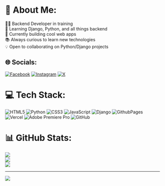 # 💫 About Me:
👨‍💻 Backend Developer in training<br>🌱 Learning Django, Python, and all things backend<br>🎯 Currently building cool web apps<br>📚 Always curious to learn new technologies<br>💡 Open to collaborating on Python/Django projects


## 🌐 Socials:
[![Facebook](https://img.shields.io/badge/Facebook-%231877F2.svg?logo=Facebook&logoColor=white)](https://facebook.com/sambhav.acharyaa) [![Instagram](https://img.shields.io/badge/Instagram-%23E4405F.svg?logo=Instagram&logoColor=white)](https://instagram.com/sambhav.py) [![X](https://img.shields.io/badge/X-black.svg?logo=X&logoColor=white)](https://x.com/webdev_sambhav) 

# 💻 Tech Stack:
![HTML5](https://img.shields.io/badge/html5-%23E34F26.svg?style=for-the-badge&logo=html5&logoColor=white) ![Python](https://img.shields.io/badge/python-3670A0?style=for-the-badge&logo=python&logoColor=ffdd54) ![CSS3](https://img.shields.io/badge/css3-%231572B6.svg?style=for-the-badge&logo=css3&logoColor=white) ![JavaScript](https://img.shields.io/badge/javascript-%23323330.svg?style=for-the-badge&logo=javascript&logoColor=%23F7DF1E) ![Django](https://img.shields.io/badge/django-%23092E20.svg?style=for-the-badge&logo=django&logoColor=white) ![GithubPages](https://img.shields.io/badge/github%20pages-121013?style=for-the-badge&logo=github&logoColor=white) ![Vercel](https://img.shields.io/badge/vercel-%23000000.svg?style=for-the-badge&logo=vercel&logoColor=white) ![Adobe Premiere Pro](https://img.shields.io/badge/Adobe%20Premiere%20Pro-9999FF.svg?style=for-the-badge&logo=Adobe%20Premiere%20Pro&logoColor=white) ![GitHub](https://img.shields.io/badge/github-%23121011.svg?style=for-the-badge&logo=github&logoColor=white)
# 📊 GitHub Stats:
![](https://github-readme-stats.vercel.app/api?username=sambhavacharyaa&theme=dark&hide_border=false&include_all_commits=false&count_private=false)<br/>
![](https://github-readme-streak-stats.herokuapp.com/?user=sambhavacharyaa&theme=dark&hide_border=false)<br/>
![](https://github-readme-stats.vercel.app/api/top-langs/?username=sambhavacharyaa&theme=dark&hide_border=false&include_all_commits=false&count_private=false&layout=compact)

---
[![](https://visitcount.itsvg.in/api?id=sambhavacharyaa&icon=0&color=0)](https://visitcount.itsvg.in)

<!-- Proudly created with GPRM ( https://gprm.itsvg.in ) -->

